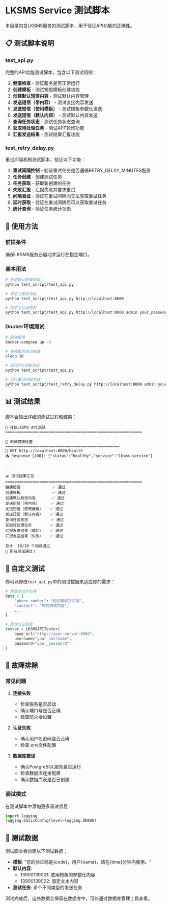 # LKSMS Service 测试脚本

本目录包含LKSMS服务的测试脚本，用于验证API功能的正确性。

## 📋 测试脚本说明

### test_api.py
完整的API功能测试脚本，包含以下测试用例：

1. **健康检查** - 验证服务是否正常运行
2. **创建模板** - 测试短信模板创建功能
3. **创建默认短信内容** - 测试默认内容管理
4. **发送短信（带内容）** - 测试直接内容发送
5. **发送短信（使用模板）** - 测试模板参数化发送
6. **发送短信（默认内容）** - 测试默认内容发送
7. **查询任务状态** - 测试任务状态查询
8. **获取待处理任务** - 测试APP轮询功能
9. **汇报发送结果** - 测试结果汇报功能

### test_retry_delay.py
重试间隔机制测试脚本，验证以下功能：

1. **重试间隔控制** - 验证重试任务是否遵循RETRY_DELAY_MINUTES配置
2. **任务创建** - 创建测试任务
3. **任务获取** - 获取新创建的任务
4. **失败汇报** - 汇报失败并要求重试
5. **间隔验证** - 验证在重试间隔内无法获取重试任务
6. **延时获取** - 验证在重试间隔后可以获取重试任务
7. **统计查询** - 验证任务统计功能

## 🚀 使用方法

### 前提条件
确保LKSMS服务已启动并运行在指定端口。

### 基本用法
```bash
# 使用默认配置测试
python test_script/test_api.py

# 自定义服务地址
python test_script/test_api.py http://localhost:8000

# 自定义认证信息
python test_script/test_api.py http://localhost:8000 admin your_password
```

### Docker环境测试
```bash
# 启动服务
docker-compose up -d

# 等待服务启动完成
sleep 10

# 运行API功能测试
python test_script/test_api.py

# 运行重试间隔测试
python test_script/test_retry_delay.py http://localhost:8000 admin your_secure_password
```

## 📊 测试结果

脚本会输出详细的测试过程和结果：

```
🚀 开始LKSMS API测试
============================================================

🏥 测试健康检查
==================================================
🔄 GET http://localhost:8000/health
📥 Response [200]: {"status":"healthy","service":"lksms-service"}

...

📊 测试结果汇总
============================================================
健康检查              ✅ 通过
创建模板              ✅ 通过
创建默认短信内容       ✅ 通过
发送短信（带内容）     ✅ 通过
发送短信（使用模板）   ✅ 通过
发送短信（默认内容）   ✅ 通过
查询任务状态          ✅ 通过
获取待处理任务        ✅ 通过
汇报发送结果（成功）   ✅ 通过
汇报发送结果（失败）   ✅ 通过

总计: 10/10 个测试通过
🎉 所有测试通过！
```

## 🔧 自定义测试

你可以修改`test_api.py`中的测试数据来适应你的需求：

```python
# 修改测试手机号
data = {
    "phone_number": "你的测试手机号",
    "content": "你的测试内容",
    ...
}

# 修改认证信息
tester = LKSMSAPITester(
    base_url="http://your-server:8000",
    username="your_username", 
    password="your_password"
)
```

## 🐛 故障排除

### 常见问题

1. **连接失败**
   - 检查服务是否启动
   - 确认端口号是否正确
   - 检查防火墙设置

2. **认证失败**
   - 确认用户名密码是否正确
   - 检查.env文件配置

3. **数据库错误**
   - 确认PostgreSQL服务是否运行
   - 检查数据库连接配置
   - 确认数据库表是否已创建

### 调试模式

在测试脚本中添加更多调试信息：

```python
import logging
logging.basicConfig(level=logging.DEBUG)
```

## 📝 测试数据

测试脚本会创建以下测试数据：

- **模板**: "您的验证码是{code}，用户{name}，请在{time}分钟内使用。"
- **默认内容**: 
  - 13900139001: 使用模板的参数化内容
  - 13900139002: 固定文本内容
- **测试任务**: 多个不同类型的发送任务

测试完成后，这些数据会保留在数据库中，可以通过数据库管理工具查看。
